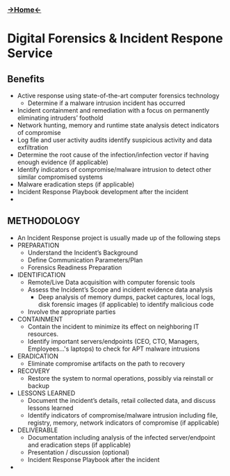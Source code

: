 ### [->Home<-](https://trietptm.github.io/)
# Digital Forensics & Incident Respone Service

## Benefits
* Active response using state-of-the-art computer forensics technology
  * Determine if a malware intrusion incident has occurred
* Incident containment and remediation with a focus on permanently eliminating intruders’ foothold 
* Network hunting, memory and runtime state analysis detect indicators of compromise
* Log file and user activity audits identify suspicious activity and data exfiltration
* Determine the root cause of the infection/infection vector if having enough evidence (if applicable)
* Identify indicators of compromise/malware intrusion to detect other similar compromised systems
* Malware eradication steps (if applicable)
* Incident Response Playbook development after the incident
* 

## METHODOLOGY
* An Incident Response project is usually made up of the following steps
* PREPARATION
  * Understand the Incident’s Background
  * Define Communication Parameters/Plan
  * Forensics Readiness Preparation
* IDENTIFICATION
  * Remote/Live Data acquisition with computer forensic tools
  * Assess the Incident’s Scope and incident evidence data analysis
    * Deep analysis of memory dumps, packet captures, local logs, disk forensic images (if applicable) to identify malicious code
  * Involve the appropriate parties
* CONTAINMENT
  * Contain the incident to minimize its effect on neighboring IT resources.
  * Identify important servers/endpoints (CEO, CTO, Managers, Employees...'s laptops) to check for APT malware intrusions
* ERADICATION
  * Eliminate compromise artifacts on the path to recovery
* RECOVERY
  * Restore the system to normal operations, possibly via reinstall or backup
* LESSONS LEARNED
  * Document the incident’s details, retail collected data, and discuss lessons learned
  * Identify indicators of compromise/malware intrusion including file, registry, memory, network indicators of compromise (if applicable)	
* DELIVERABLE
  * Documentation including analysis of the infected server/endpoint and eradication steps (if applicable)
  * Presentation / discussion (optional)
  * Incident Response Playbook after the incident
* 
